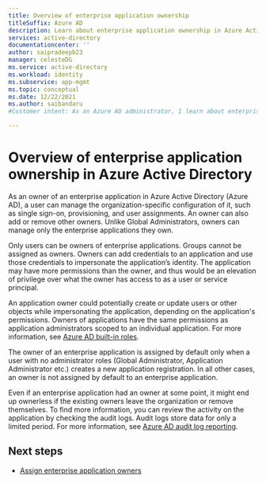 ```yaml
---
title: Overview of enterprise application ownership
titleSuffix: Azure AD
description: Learn about enterprise application ownership in Azure Active Directory
services: active-directory
documentationcenter: ''
author: saipradeepb23
manager: celesteDG
ms.service: active-directory
ms.workload: identity
ms.subservice: app-mgmt
ms.topic: conceptual
ms.date: 12/22/2021
ms.author: saibandaru
#Customer intent: As an Azure AD administrator, I learn about enterprise application ownership.

---
```


# Overview of enterprise application ownership in Azure Active Directory

As an owner of an enterprise application in Azure Active Directory (Azure AD), a user can manage the organization-specific configuration of it, such as single sign-on, provisioning, and user assignments. An owner can also add or remove other owners. Unlike Global Administrators, owners can manage only the enterprise applications they own.

Only users can be owners of enterprise applications. Groups cannot be assigned as owners. Owners can add credentials to an application and use those credentials to impersonate the application’s identity. The application may have more permissions than the owner, and thus would be an elevation of privilege over what the owner has access to as a user or service principal. 

An application owner could potentially create or update users or other objects while impersonating the application, depending on the application's permissions. Owners of applications have the same permissions as application administrators scoped to an individual application. For more information, see [Azure AD built-in roles](../roles/permissions-reference.md#application-administrator). 

The owner of an enterprise application is assigned by default only when a user with no administrator roles (Global Administrator, Application Administrator etc.) creates a new application registration. In all other cases, an owner is not assigned by default to an enterprise application.  

Even if an enterprise application had an owner at some point, it might end up ownerless if the existing owners leave the organization or remove themselves. To find more information, you can review the activity on the application by checking the audit logs. Audit logs store data for only a limited period. For more information, see [Azure AD audit log reporting](../reports-monitoring/reference-reports-data-retention.md). 

## Next steps

- [Assign enterprise application owners](assign-app-owners.md)

